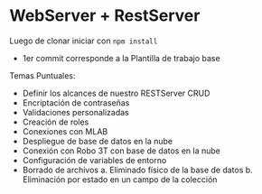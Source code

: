 # WebServer + RestServer

Luego de clonar iniciar con `npm install`

- 1er commit corresponde a la Plantilla de trabajo base

Temas Puntuales:

- Definir los alcances de nuestro RESTServer CRUD
- Encriptación de contraseñas
- Validaciones personalizadas
- Creación de roles
- Conexiones con MLAB
- Despliegue de base de datos en la nube
- Conexión con Robo 3T con base de datos en la nube
- Configuración de variables de entorno
- Borrado de archivos
  a. Eliminado físico de la base de datos
  b. Eliminación por estado en un campo de la colección
